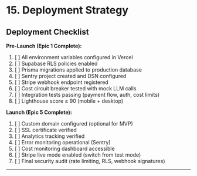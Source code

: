 # 15. Deployment Strategy

## Deployment Checklist

**Pre-Launch (Epic 1 Complete):**
1. [ ] All environment variables configured in Vercel
2. [ ] Supabase RLS policies enabled
3. [ ] Prisma migrations applied to production database
4. [ ] Sentry project created and DSN configured
5. [ ] Stripe webhook endpoint registered
6. [ ] Cost circuit breaker tested with mock LLM calls
7. [ ] Integration tests passing (payment flow, auth, cost limits)
8. [ ] Lighthouse score ≥ 90 (mobile + desktop)

**Launch (Epic 5 Complete):**
1. [ ] Custom domain configured (optional for MVP)
2. [ ] SSL certificate verified
3. [ ] Analytics tracking verified
4. [ ] Error monitoring operational (Sentry)
5. [ ] Cost monitoring dashboard accessible
6. [ ] Stripe live mode enabled (switch from test mode)
7. [ ] Final security audit (rate limiting, RLS, webhook signatures)

---
